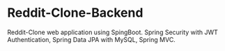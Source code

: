 # Reddit-Clone-Backend
Reddit-Clone web application using SpingBoot. Spring Security with JWT Authentication, Spring Data JPA with MySQL, Spring MVC.
